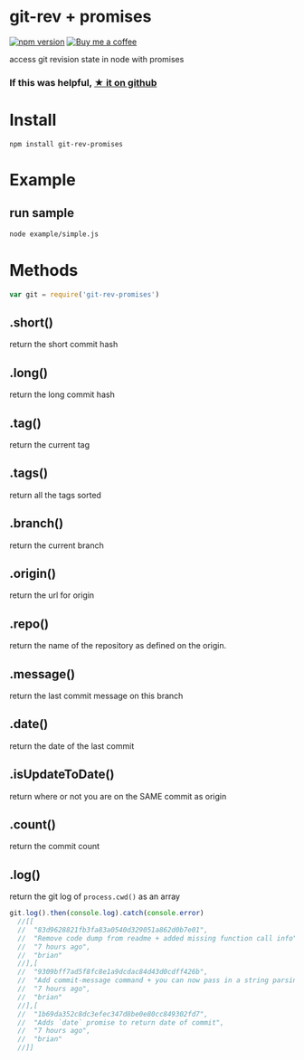 # git-rev + promises

[![npm version](https://badge.fury.io/js/git-rev-promises.svg)](https://badge.fury.io/js/git-rev-promises)
[![Buy me a coffee](https://img.shields.io/badge/buy%20me-a%20coffee-orange.svg)](https://www.buymeacoffee.com/codemeasandwich)

access git revision state in node with promises

### If this was helpful, [★ it on github](https://github.com/codemeasandwich/git-rev-promises)

# Install

`npm install git-rev-promises`

# Example

## run sample

``` bash
node example/simple.js
```

# Methods

``` js
var git = require('git-rev-promises')
```

## .short()
return the short commit hash

## .long()
return the long commit hash

## .tag()
return the current tag

## .tags()
return all the tags sorted

## .branch()
return the current branch

## .origin()
return the url for origin

## .repo()
return the name of the repository as defined on the origin.

## .message()
return the last commit message on this branch

## .date()
return the date of the last commit

## .isUpdateToDate()
return where or not you are on the SAME commit as origin

## .count()
return the commit count

## .log()
return the git log of `process.cwd()` as an array

``` js
git.log().then(console.log).catch(console.error)
  //[[
  //  "83d9628821fb3fa83a0540d329051a862d0b7e01",
  //  "Remove code dump from readme + added missing function call info",
  //  "7 hours ago",
  //  "brian"
  //],[
  //  "9309bff7ad5f8fc8e1a9dcdac84d43d0cdff426b",
  //  "Add commit-message command + you can now pass in a string parsing function",
  //  "7 hours ago",
  //  "brian"
  //],[
  //  "1b69da352c8dc3efec347d8be0e80cc849302fd7",
  //  "Adds `date` promise to return date of commit",
  //  "7 hours ago",
  //  "brian"
  //]]

```
